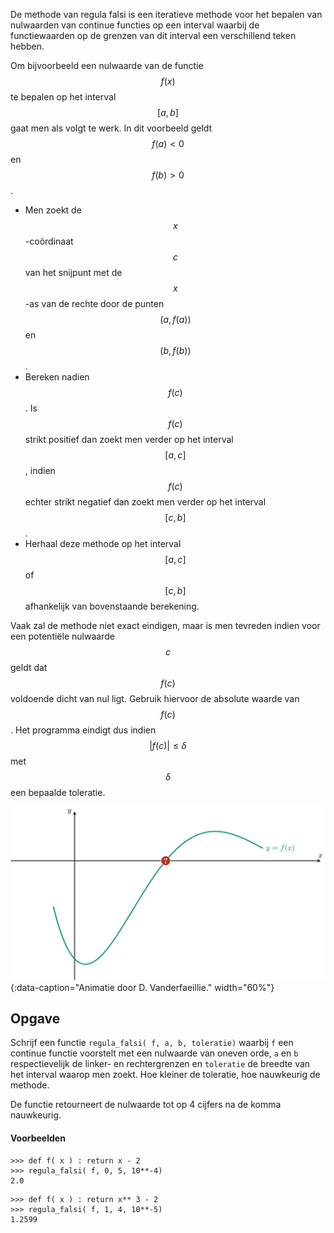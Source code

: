 De methode van regula falsi is een iteratieve methode voor het bepalen van nulwaarden van continue functies op een interval waarbij de functiewaarden op de grenzen van dit interval een verschillend teken hebben.

Om bijvoorbeeld een nulwaarde van de functie $$f(x)$$ te bepalen op het interval $$[a,b]$$ gaat men als volgt te werk. In dit voorbeeld geldt $$f(a) < 0$$ en $$f(b) >0$$.

- Men zoekt de $$x$$-coördinaat $$c$$ van het snijpunt met de $$x$$-as van de rechte door de punten $$(a,f(a) )$$ en $$(b, f(b))$$. 
- Bereken nadien $$f(c)$$. Is $$f(c)$$ strikt positief dan zoekt men verder op het interval $$[a,c]$$, indien $$f(c)$$ echter strikt negatief dan zoekt men verder op het interval $$[c,b]$$.
- Herhaal deze methode op het interval $$[a,c]$$ of $$[c,b]$$ afhankelijk van bovenstaande berekening.

Vaak zal de methode niet exact eindigen, maar is men tevreden indien voor een potentiële nulwaarde $$c$$ geldt dat $$f(c)$$ voldoende dicht van nul ligt. Gebruik hiervoor de absolute waarde van $$f(c)$$. Het programma eindigt dus indien $$\lvert f(c)\rvert \leqslant \delta$$ met $$\delta$$ een bepaalde toleratie.

![De methode van regula falsi](media/animation.gif "De methode van regula falsi"){:data-caption="Animatie door D. Vanderfaeillie." width="60%"}

## Opgave

Schrijf een functie `regula_falsi( f, a, b, toleratie)` waarbij `f` een continue functie voorstelt met een nulwaarde van oneven orde, `a` en `b` respectievelijk de linker- en rechtergrenzen en `toleratie` de breedte van het interval waarop men zoekt. Hoe kleiner de toleratie, hoe nauwkeurig de methode.

De functie retourneert de nulwaarde tot op 4 cijfers na de komma nauwkeurig.

#### Voorbeelden
```
>>> def f( x ) : return x - 2
>>> regula_falsi( f, 0, 5, 10**-4)
2.0
```

```
>>> def f( x ) : return x** 3 - 2
>>> regula_falsi( f, 1, 4, 10**-5)
1.2599
```